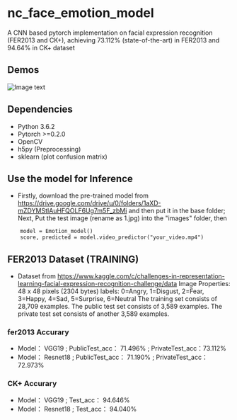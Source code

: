 # nc_face_emotion_model
A CNN based pytorch implementation on facial expression recognition (FER2013 and CK+), achieving 73.112% (state-of-the-art) in FER2013 and 94.64% in CK+ dataset

## Demos ##
![Image text](https://raw.githubusercontent.com/WuJie1010/Facial-Expression-Recognition.Pytorch/master/demo/1.png)


## Dependencies ##
- Python 3.6.2
- Pytorch >=0.2.0
- OpenCV
- h5py (Preprocessing)
- sklearn (plot confusion matrix)

## Use the model for Inference ##
- Firstly, download the pre-trained model from https://drive.google.com/drive/u/0/folders/1aXD-mZDYMStIAuHFQOLF6Ug7m5F_zbMi and then put it in the base folder; Next, Put the test image (rename as 1.jpg) into the "images" folder, then 

```
    model = Emotion_model()
    score, predicted = model.video_predictor("your_video.mp4")
```

## FER2013 Dataset (TRAINING) ##
- Dataset from https://www.kaggle.com/c/challenges-in-representation-learning-facial-expression-recognition-challenge/data
Image Properties: 48 x 48 pixels (2304 bytes)
labels: 0=Angry, 1=Disgust, 2=Fear, 3=Happy, 4=Sad, 5=Surprise, 6=Neutral
The training set consists of 28,709 examples. The public test set consists of 3,589 examples. The private test set consists of another 3,589 examples.


###              fer2013 Accurary             ###

- Model：    VGG19 ;       PublicTest_acc：  71.496% ;     PrivateTest_acc：73.112%     <Br/>
- Model：   Resnet18 ;     PublicTest_acc：  71.190% ;    PrivateTest_acc：72.973%     

###      CK+ Accurary      ###
- Model：    VGG19 ;       Test_acc：   94.646%   <Br/>
- Model：   Resnet18 ;     Test_acc：   94.040%   

